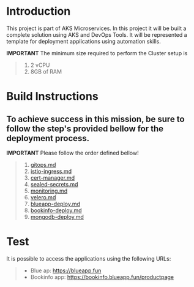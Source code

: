 # Introduction 
This project is part of AKS Microservices. 
In this project it will be built a complete solution using AKS and DevOps Tools. 
It will be represented a template for deployment applications using automation skills.

**IMPORTANT** The minimum size required to perform the Cluster setup is
> 1. 2 vCPU
> 2. 8GB of RAM

# Build Instructions
## To achieve success in this mission, be sure to follow the step's provided bellow for the deployment process.

**IMPORTANT** Please follow the order defined bellow!

> 1. [gitops.md](./docs/howto/1.0.gitops.md)
> 2. [istio-ingress.md](./docs/howto/2.0.istio-ingress.md)
> 3. [cert-manager.md](./docs/howto/3.0.cert-manager.md)
> 4. [sealed-secrets.md](./docs/howto/4.0.sealed-secrets.md)
> 5. [monitoring.md](./docs/howto/5.0.monitoring.md)
> 6. [velero.md](./docs/howto/6.0.velero.md)
> 7. [blueapp-deploy.md](./docs/howto/7.0.blueapp-deploy.md)
> 8. [bookinfo-deploy.md](./docs/howto/8.0.bookinfo-deploy.md)
> 9. [mongodb-deploy.md](docs/howto/9.0.mongodb-deploy.md)

# Test
It is possible to access the applications using the following URLs:
> - Blue ap: https://blueapp.fun
> - Bookinfo app: https://bookinfo.blueapp.fun/productpage
